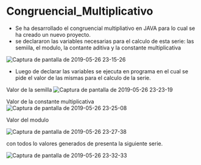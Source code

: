 # Congruencial_Multiplicativo

- Se ha desarrollado el congruencial multipliativo en JAVA para lo cual se ha creado un nuevo proyecto.
- se declararon las variables necesarias para el calculo de esta serie: las semiila, el modulo, la contante aditiva y la constante multiplicativa

![Captura de pantalla de 2019-05-26 23-15-26](https://user-images.githubusercontent.com/33550350/58395173-799ff600-800c-11e9-8f81-c202c4e9ae5b.png)

- Luego de declarar las variables se ejecuta en programa en el cual se pide el valor de las mismas para el calculo de la serie.

Valor de la semilla
![Captura de pantalla de 2019-05-26 23-23-19](https://user-images.githubusercontent.com/33550350/58395368-63df0080-800d-11e9-844b-f7e0978a7df7.png)

Valor de la constante multiplicativa
![Captura de pantalla de 2019-05-26 23-25-08](https://user-images.githubusercontent.com/33550350/58395403-9c7eda00-800d-11e9-8d42-673ab549eed8.png)

Valor del modulo

![Captura de pantalla de 2019-05-26 23-27-38](https://user-images.githubusercontent.com/33550350/58395448-e667c000-800d-11e9-9881-ebb4afe7af10.png)

con todos lo valores generados de presenta la siguiente serie.

![Captura de pantalla de 2019-05-26 23-32-33](https://user-images.githubusercontent.com/33550350/58395583-963d2d80-800e-11e9-9414-71f56dc33a64.png)








